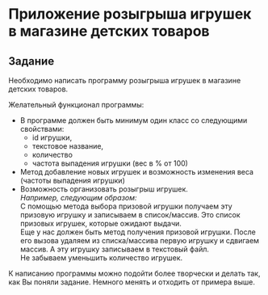 # Приложение розыгрыша игрушек в магазине детских товаров

## Задание

Необходимо написать программу розыгрыша игрушек в магазине детских товаров.

Желательный функционал программы:

* В программе должен быть минимум один класс со
следующими свойствами:
	* id игрушки,
	* текстовое название,
	* количество
	* частота выпадения игрушки (вес в % от 100)
* Метод добавление новых игрушек и возможность изменения
веса (частоты выпадения игрушки)
* Возможность организовать розыгрыш игрушек.\
*Например, следующим образом:*\
С помощью метода выбора призовой игрушки получаем эту призовую игрушку и записываем в список/массив. Это список призовых игрушек, которые ожидают выдачи.\
Еще у нас должен быть метод получения призовой игрушки.
После его вызова удаляем из списка/массива первую игрушку и сдвигаем массив. А эту игрушку записываем в текстовый файл.\
Не забываем уменьшить количество игрушек.

К написанию программы можно подойти более творчески и
делать так, как Вы поняли задание. Немного менять и отходить
от примера выше.
